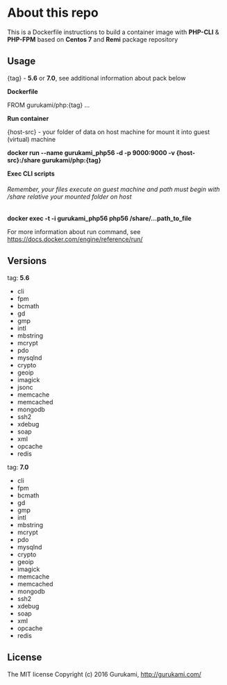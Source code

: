 # About this repo

This is a Dockerfile instructions to build a container image with **PHP-CLI** & **PHP-FPM** based on **Centos 7** and **Remi** package repository

## Usage

{tag} - **5.6** or **7.0**, see additional information about pack below

**Dockerfile**

FROM gurukami/php:{tag}
...

**Run container**

{host-src} - your folder of data on host machine for mount it into guest (virtual) machine

**docker run --name gurukami_php56 -d -p 9000:9000 -v {host-src}:/share gurukami/php:{tag}**

**Exec CLI scripts**
###### Remember, your files execute on guest machine and path must begin with /share relative your mounted folder on host

**docker exec -t -i gurukami_php56 php56 /share/...path_to_file**

For more information about run command, see https://docs.docker.com/engine/reference/run/

## Versions

tag: **5.6**

- cli
- fpm
- bcmath
- gd
- gmp
- intl
- mbstring
- mcrypt
- pdo
- mysqlnd
- crypto
- geoip
- imagick
- jsonc
- memcache
- memcached
- mongodb
- ssh2
- xdebug
- soap
- xml
- opcache
- redis

tag: **7.0**

- cli
- fpm
- bcmath
- gd
- gmp
- intl
- mbstring
- mcrypt
- pdo
- mysqlnd
- crypto
- geoip
- imagick
- memcache
- memcached
- mongodb
- ssh2
- xdebug
- soap
- xml
- opcache
- redis

## License

The MIT license
Copyright (c) 2016 Gurukami, http://gurukami.com/

